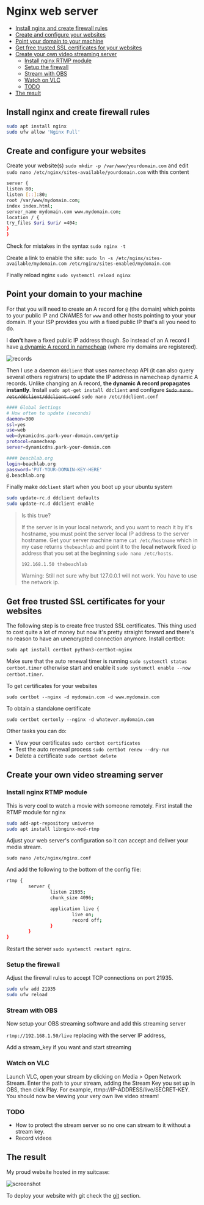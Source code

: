 # Nginx web server

<!-- vim-markdown-toc GFM -->

* [Install nginx and create firewall rules](#install-nginx-and-create-firewall-rules)
* [Create and configure your websites](#create-and-configure-your-websites)
* [Point your domain to your machine](#point-your-domain-to-your-machine)
* [Get free trusted SSL certificates for your websites](#get-free-trusted-ssl-certificates-for-your-websites)
* [Create your own video streaming server](#create-your-own-video-streaming-server)
	* [Install nginx RTMP module](#install-nginx-rtmp-module)
	* [Setup the firewall](#setup-the-firewall)
	* [Stream with OBS](#stream-with-obs)
	* [Watch on VLC](#watch-on-vlc)
	* [TODO](#todo)
* [The result](#the-result)

<!-- vim-markdown-toc -->

## Install nginx and create firewall rules

```bash
sudo apt install nginx
sudo ufw allow 'Nginx Full'
```

## Create and configure your websites

Create your website(s) `sudo mkdir -p /var/www/yourdomain.com` and edit `sudo nano /etc/nginx/sites-available/yourdomain.com` with this content

```bash
server {
listen 80;
listen [::]:80;
root /var/www/mydomain.com;
index index.html;
server_name mydomain.com www.mydomain.com;
location / {
try_files $uri $uri/ =404;
}
}
```

Check for mistakes in the syntax `sudo nginx -t`

Create a link to enable the site: `sudo ln -s /etc/nginx/sites-available/mydomain.com /etc/nginx/sites-enabled/mydomain.com`

Finally reload nginx `sudo systemctl reload nginx`

## Point your domain to your machine

For that you will need to create an A record for `@` (the domain) which points to your public IP and CNAMES for `www` and other hosts pointing to your your domain. If your ISP provides you with a fixed public IP that's all you need to do.

I **don't** have a fixed public IP address though. So instead of an A record  I have [a dynamic A record in namecheap](https://www.namecheap.com/support/knowledgebase/article.aspx/36/11/how-do-i-start-using-dynamic-dns) (where my domains are registered).

![records](../img/dns-records.png)

Then I use a daemon `ddclient` that uses namecheap API (it can also query several others registrars) to update the IP address in namecheap dynamic A records. Unlike changing an A record, **the dynamic A record propagates instantly**. Install `sudo apt-get install ddclient` and configure ~~`Sudo nano /etc/ddclient/ddclient.conf`~~ `sudo nano /etc/ddclient.conf`

```bash
#### Global Settings
# How often to update (seconds)
daemon=300
ssl=yes
use=web
web=dynamicdns.park-your-domain.com/getip
protocol=namecheap
server=dynamicdns.park-your-domain.com

#### beachlab.org
login=beachlab.org
password='PUT-YOUR-DOMAIN-KEY-HERE'
@.beachlab.org
```

Finally make `ddclient` start when you boot up your ubuntu system

```bash
sudo update-rc.d ddclient defaults
sudo update-rc.d ddclient enable
```

> Is this true?
>
> If the server is in your local network, and you want to reach it by it's hostname, you must point the server local IP address to the server hostname. Get your server machine name `cat /etc/hostname` which in my case returns `thebeachlab` and point it to the **local network** fixed ip address that you set at the beginning `sudo nano /etc/hosts`.
>
> `192.168.1.50 thebeachlab`
>
> Warning: Still not sure why but 127.0.0.1 will not work. You have to use the network ip.

## Get free trusted SSL certificates for your websites

The following step is to create free trusted SSL certificates. This thing used to cost quite a lot of money but now it's pretty straight forward and there's no reason to have an unencrypted connection anymore. Install certbot:

`sudo apt install certbot python3-certbot-nginx`

Make sure that the auto renewal timer is running `sudo systemctl status certbot.timer` otherwise start and enable it `sudo systemctl enable --now certbot.timer`.

To get certificates for your websites

`sudo certbot --nginx -d mydomain.com -d www.mydomain.com`

To obtain a standalone certificate

`sudo certbot certonly --nginx -d whatever.mydomain.com`

Other tasks you can do:

- View your certificates `sudo certbot certificates`
- Test the auto renewal process `sudo certbot renew --dry-run`
- Delete a certificate `sudo certbot delete`

## Create your own video streaming server

### Install nginx RTMP module

This is very cool to watch a movie with someone remotely. First install the RTMP module for nginx

```bash
sudo add-apt-repository universe
sudo apt install libnginx-mod-rtmp
```

Adjust your web server's configuration so it can accept and deliver your media stream.

`sudo nano /etc/nginx/nginx.conf`

And add the following to the bottom of the config file:

```bash
rtmp {
        server {
                listen 21935;
                chunk_size 4096;

                application live {
                        live on;
                        record off;
                }
        }
}
```

Restart the server `sudo systemctl restart nginx`. 

### Setup the firewall

Adjust the firewall rules to accept TCP connections on port 21935.

```bash
sudo ufw add 21935
sudo ufw reload
```

### Stream with OBS

Now setup your OBS streaming software and add this streaming server

`rtmp://192.168.1.50/live` replacing with the server IP address,

Add a stream_key if you want and start streaming

### Watch on VLC

Launch VLC, open your stream by clicking on Media > Open Network Stream. Enter the path to your stream, adding the Stream Key you set up in OBS, then click Play. For example, rtmp://IP-ADDRESS/live/SECRET-KEY. You should now be viewing your very own live video stream!

### TODO

- How to protect the stream server so no one can stream to it without a stream key.
- Record videos

## The result

My proud website hosted in my suitcase:

![screenshot](../img/tbl.png)

To deploy your website with git check the [git](git.md) section.


